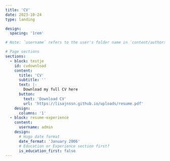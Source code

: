 ```yaml
---
title: 'CV'
date: 2023-10-24
type: landing

design:
  spacing: '1rem'

# Note: `username` refers to the user's folder name in `content/authors/`

# Page sections
sections:
  - block: testje
    id: cvdownload
    content:
      title: 'CV'
      subtitle: ''
      text: |-
        Download my full CV here
      button:
        text: 'Download CV'
        url: 'https://lisajnssn.github.io/uploads/resume.pdf'
    design:
      columns: '1'
  - block: resume-experience
    content:
      username: admin
    design:
      # Hugo date format
      date_format: 'January 2006'
      # Education or Experience section first?
      is_education_first: false
---
```

